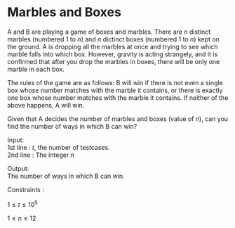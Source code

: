 # Marbles and Boxes

A and B are playing a game of boxes and marbles. There are $n$ distinct marbles (numbered $1$ to $n$) and $n$ dictinct boxes (numbered $1$ to $n$) kept on the ground.
A is dropping all the marbles at once and trying to see which marble falls into which box. 
However, gravity is acting strangely, and it is confirmed that after you drop the marbles in boxes, there will be only one marble in each box.<br>

The rules of the game are as follows: B will win if there is not even a single box whose number matches with the marble it contains, or there is exactly one box whose number matches with the marble it contains. 
If neither of the above happens, A will win.<br>

Given that A decides the number of marbles and boxes (value of $n$), can you find the number of ways in which B can win?<br>

Input: <br>
1st line : $t$, the number of testcases.<br>
2nd line : The integer $n$<br>

Output: <br>
The number of ways in which B can win. <br>

Constraints : <br>

$1 \le t \le 10^5$ <br>

$1 \le n \le 12$



